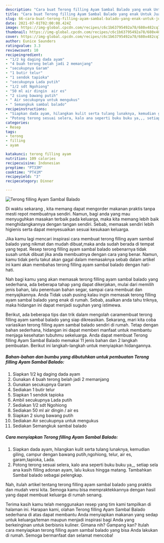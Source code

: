```yaml
---
description: "Cara buat Terong filling Ayam Sambal Balado yang enak Untuk Jualan"
title: "Cara buat Terong filling Ayam Sambal Balado yang enak Untuk Jualan"
slug: 66-cara-buat-terong-filling-ayam-sambal-balado-yang-enak-untuk-jualan
date: 2021-07-01T02:00:08.424Z
image: https://img-global.cpcdn.com/recipes/c6c1b63795492a78/680x482cq70/terong-filling-ayam-sambal-balado-foto-resep-utama.jpg
thumbnail: https://img-global.cpcdn.com/recipes/c6c1b63795492a78/680x482cq70/terong-filling-ayam-sambal-balado-foto-resep-utama.jpg
cover: https://img-global.cpcdn.com/recipes/c6c1b63795492a78/680x482cq70/terong-filling-ayam-sambal-balado-foto-resep-utama.jpg
author: Eunice Saunders
ratingvalue: 3.3
reviewcount: 10
recipeingredient:
- "1/2 kg daging dada ayam"
- "4 buah terong belah jadi 2 memanjang"
- "secukupnya Garam"
- "1 butir telur"
- "1 sendok tapioka"
- "secukupnya Lada putih"
- "1/2 sdt Ngohiong"
- "50 ml air dingin  air es"
- "2 siung bawang putih"
- " Air secukupnya untuk mengukus"
- " Semangkuk sambal balado"
recipeinstructions:
- "Siapkan dada ayam, hilangkan kulit serta tulang lunaknya, kemudian giling, campur dengan bawang putih,ngohiong, telur, air es, garam,tapioka, Lada."
- "Potong terong sesuai selera, kalo ana seperti buku buku ya,,, setiap sela ana kasih filling adonan ayam, lalu kukus hingga matang. Tambahkan Sambal balado sebagai pelengkap."
categories:
- Resep
tags:
- terong
- filling
- ayam

katakunci: terong filling ayam 
nutrition: 109 calories
recipecuisine: Indonesian
preptime: "PT33M"
cooktime: "PT41M"
recipeyield: "3"
recipecategory: Dinner

---
```



![Terong filling Ayam Sambal Balado](https://img-global.cpcdn.com/recipes/c6c1b63795492a78/680x482cq70/terong-filling-ayam-sambal-balado-foto-resep-utama.jpg)

Di waktu  sekarang , kita memang dapat mengorder makanan praktis tanpa mesti repot membuatnya sendiri. Namun, bagi anda yang mau menyuguhkan masakan terbaik pada keluarga, maka kita memang lebih baik menghidangkannya dengan tangan sendiri. Sebab, memasak sendiri lebih higienis serta dapat menyesuaikan sesuai kesukaan keluarga.

Jika kamu lagi mencari inspirasi cara membuat terong filling ayam sambal balado yang nikmat dan mudah dibuat,maka anda sudah berada di tempat yang tepat. Resep terong filling ayam sambal balado  sebenarnya tidak susah untuk dibuat jika anda membuatnya dengan cara yang benar. Namun, kamu tidak perlu takut akan gagal dalam memasaknya 
sebab dalam artikel ini kami akan membahas terong filling ayam sambal balado dengan hati-hati.  



Nah bagi kamu yang akan memasak terong filling ayam sambal balado yang sederhana, ada beberapa tahap yang dapat dikerjakan, mulai dari memilih jenis bahan, lalu penentuan bahan segar, sampai cara membuat dan menyajikannya. Anda Tidak usah pusing kalau ingin memasak terong filling ayam sambal balado yang enak di rumah. Sebab, asalkan anda  tahu triknya, maka hidangan ini dapat menjadi suguhan yang istimewa.

Berikut, ada beberapa tips dan trik dalam mengolah caramembuat terong filling ayam sambal balado yang siap dikreasikan. Sekarang, mari kita coba variasikan terong filling ayam sambal balado sendiri di rumah. Tetap dengan bahan sederhana, hidangan ini dapat memberi manfaat untuk membantu menjaga kesehatan tubuhmu sekeluarga. Anda dapat membuat Terong filling Ayam Sambal Balado memakai 11 jenis bahan dan 2 langkah pembuatan. Berikut ini langkah-langkah untuk menyiapkan hidangannya.

<!--inarticleads1-->

##### Bahan-bahan dan bumbu yang dibutuhkan untuk pembuatan Terong filling Ayam Sambal Balado:

1. Siapkan 1/2 kg daging dada ayam
1. Gunakan 4 buah terong belah jadi 2 memanjang
1. Gunakan secukupnya Garam
1. Sediakan 1 butir telur
1. Siapkan 1 sendok tapioka
1. Ambil secukupnya Lada putih
1. Sediakan 1/2 sdt Ngohiong
1. Sediakan 50 ml air dingin / air es
1. Siapkan 2 siung bawang putih
1. Sediakan  Air secukupnya untuk mengukus
1. Sediakan  Semangkuk sambal balado




<!--inarticleads2-->

##### Cara menyiapkan Terong filling Ayam Sambal Balado:

1. Siapkan dada ayam, hilangkan kulit serta tulang lunaknya, kemudian giling, campur dengan bawang putih,ngohiong, telur, air es, garam,tapioka, Lada.
1. Potong terong sesuai selera, kalo ana seperti buku buku ya,,, setiap sela ana kasih filling adonan ayam, lalu kukus hingga matang. Tambahkan Sambal balado sebagai pelengkap.




Nah, itulah artikel tentang  terong filling ayam sambal balado  yang praktis dan mudah versi kita. Semoga kamu bisa mempraktekkannya dengan hasil yang dapat membuat keluarga di rumah senang. 

Terima kasih kamu telah menggunakan resep yang tim kami tampilkan di halaman ini. Harapan kami, olahan  Terong filling Ayam Sambal Balado sederhana di atas dapat membantu Anda menyiapkan makanan yang sedap untuk keluarga/teman maupun menjadi inspirasi bagi Anda yang berkeinginan untuk berbisnis kuliner. Gimana nih? Gampang kan? Itulah cara menyiapkan terong filling ayam sambal balado yang bisa Anda lakukan di rumah. Semoga bermanfaat dan selamat mencoba!

